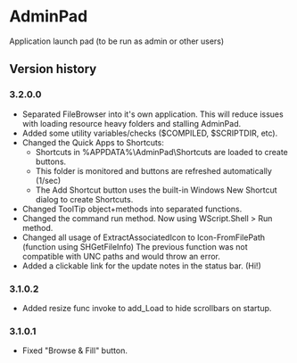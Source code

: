 # AdminPad
Application launch pad (to be run as admin or other users)

## Version history

### 3.2.0.0
- Separated FileBrowser into it's own application.
  This will reduce issues with loading resource heavy folders and stalling AdminPad.
- Added some utility variables/checks ($COMPILED, $SCRIPTDIR, etc).
- Changed the Quick Apps to Shortcuts:
  - Shortcuts in %APPDATA%\AdminPad\Shortcuts are loaded to create buttons.
  - This folder is monitored and buttons are refreshed automatically (1/sec)
  - The Add Shortcut button uses the built-in Windows New Shortcut dialog to create Shortcuts.
- Changed ToolTip object+methods into separated functions.
- Changed the command run method. Now using WScript.Shell > Run method.
- Changed all usage of ExtractAssociatedIcon to Icon-FromFilePath (function using SHGetFileInfo)
  The previous function was not compatible with UNC paths and would throw an error.
- Added a clickable link for the update notes in the status bar. (Hi!)

### 3.1.0.2
- Added resize func invoke to add_Load to hide scrollbars on startup.

### 3.1.0.1
- Fixed "Browse & Fill" button.
